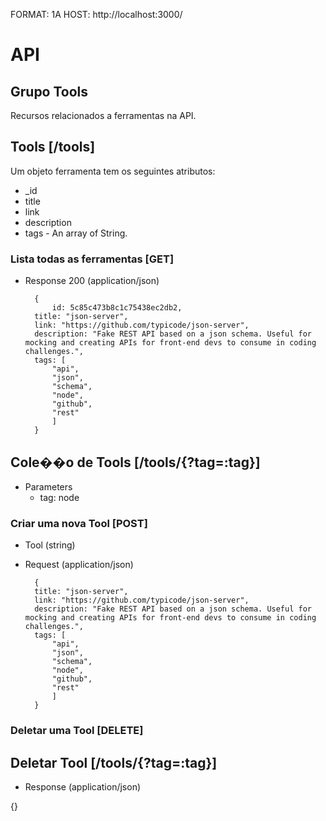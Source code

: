 FORMAT: 1A
HOST: http://localhost:3000/

# API

## Grupo Tools

Recursos relacionados a ferramentas na API.

## Tools [/tools]

Um objeto ferramenta tem os seguintes atributos:

+ _id 
+ title
+ link
+ description
+ tags - An array of String.

### Lista todas as ferramentas [GET]

+ Response 200 (application/json)

        {
            id: 5c85c473b8c1c75438ec2db2,
        title: "json-server",
        link: "https://github.com/typicode/json-server",
        description: "Fake REST API based on a json schema. Useful for mocking and creating APIs for front-end devs to consume in coding challenges.",
        tags: [
            "api",
            "json",
            "schema",
            "node",
            "github",
            "rest"
            ]
        }


## Cole��o de Tools [/tools/{?tag=:tag}]

+ Parameters
    + tag: node 

### Criar uma nova Tool [POST]



+ Tool (string) 

+ Request (application/json)

        {
        title: "json-server",
        link: "https://github.com/typicode/json-server",
        description: "Fake REST API based on a json schema. Useful for mocking and creating APIs for front-end devs to consume in coding challenges.",
        tags: [
            "api",
            "json",
            "schema",
            "node",
            "github",
            "rest"
            ]
        }

### Deletar uma Tool [DELETE]

## Deletar Tool [/tools/{?tag=:tag}]

+ Response (application/json)

{}